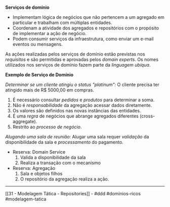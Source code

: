 **Serviços de domínio**

- Implementam lógica de negócios que não pertencem a um agregado em particular e trabalham com múltiplas entidades.
- Coordenam a atividade dos agregados e repositórios com o propósito de implementar a ação de negócio.
- Podem consumir serviços da infraestrutura, como enviar um e-mail eventos ou mensagens.

As ações realizadas pelos serviços de domínio estão previstas nos _requisitos_ e são permitidas e aprovadas pelos _domain experts_. Os nomes utilizados nos serviços de domínio fazem parte da _linguagem ubíqua_.

**Exemplo de Serviço de Domínio**

_Determinar se um cliente atingiu o status "platinum":_ O cliente precisa ter atingido mais de R$ 5000,00 em compras.

1. É necessário consultar _pedidos_ e _produtos_ para determinar a soma.
2. Não é _responsabilidade_ da agregação acessar dados diretamente.
3. Os valores são definidos nas novas instâncias das entidades.
4. É uma _regra_ de negócios que abrange agregados diferentes (cross-aggregate).
5. Restrito ao _processo de negócio_.

_Alugando uma sala de reunião:_ Alugar uma sala requer _validação_ da disponibilidade da sala e _processamento_ do pagamento.

- Reserva: Domain Service
	1. Valida a disponibilidade da sala
	2. Realiza a transação com o mecanismo
- Reserva: Agregação
	1. Sala e objetos filhos
	2. O repositório da agregação realiza a ação.

---
[[31 - Modelagem Tática - Repositories]] - #ddd #domínios-ricos #modelagem-tatica 